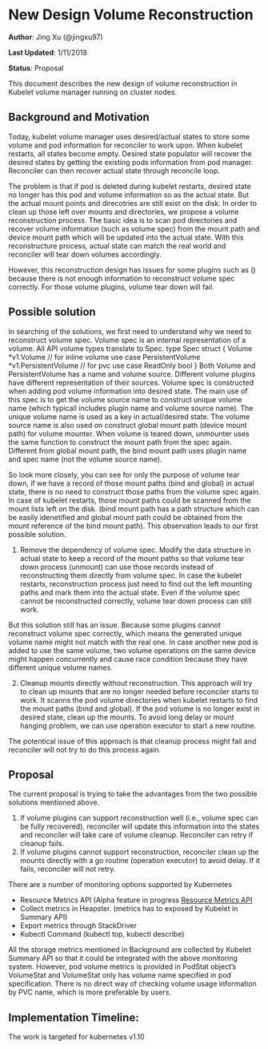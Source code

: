 # New Design Volume Reconstruction

**Author**: Jing Xu (@jingxu97)

**Last Updated**: 1/11/2018

**Status**: Proposal

This document describes the new design of volume reconstruction in Kubelet
volume manager running on cluster nodes.

## Background and Motivation

Today, kubelet volume manager uses desired/actual states to store some volume
and pod information for reconciler to work upon. When kubelet restarts, all
states become empty. Desired state populator will recover the desired states by
getting the existing pods information from pod manager. Reconciler can then
recover actual state through reconcile loop. 

The problem is that if pod is deleted during kubelet restarts, desired state
no longer has this pod and volume information so as the actual state. But the
actual mount points and direcotries are still exist on the disk. In order to
clean up those left over mounts and directories, we propose a volume
reconstruction process. The basic idea is to scan pod directories and recover
volume information (such as volume spec) from the mount path and device mount
path which will be updated into the actual state. With this reconstructure
process, actual state can match the real world and reconciler will tear down
volumes accordingly. 

However, this reconstruction design has issues for some plugins such as ()
because there is not enough information to reconstruct volume spec correctly.
For those volume plugins, volume tear down will fail.

## Possible solution

In searching of the solutions, we first need to understand why we need to reconstruct volume spec. 
Volume spec is an internal representation of a volume.  All API volume types translate to Spec.
type Spec struct {
	Volume           *v1.Volume                // for inline volume use case
	PersistentVolume *v1.PersistentVolume      // for pvc use case
	ReadOnly         bool
}
Both Volume and PersistentVolume has a name and volume source. Different volume plugins have different representation of their sources. 
Volume spec is constructed when adding pod volume information into desired state.
The main use of this spec is to get the volume source name to construct unique volume name (which typicall includes plugin name and volume source name). 
The unique volume name is used as a key in actual/desired state. The volume source name is also used on construct global mount path (device mount path)
for volume mounter. When volume is teared down, unmounter uses the same function to construct the mount path from the spec again.
Different from global mount path, the bind mount path uses plugin name and spec name (not the volume source name). 

So look more closely, you can see for only the purpose of volume tear down, if we have a record of those mount paths (bind and global) in actual state, there is no need to 
construct those paths from the volume spec again. In case of kubelet restarts, those mount paths could be scanned from the mount lists left on the disk. (bind mount path has
a path structure which can be easily idenetified and global mount path could be obtained from the mount reference of the bind mount path). This observation leads to our first
possible solution.

1. Remove the dependency of volume spec. 
Modify the data structure in actual state to keep a record of the mount paths so that volume tear down process (unmount) can use those records instead of reconstructing them
directly from volume spec. In case the kubelet restarts, reconstruction process just need to find out the left mounting paths and mark them into the actual state. Even if the
volume spec cannot be reconstructed correctly, volume tear down process can still work. 

But this solution still has an issue. Because some plugins cannot reconstruct volume spec correctly, which means the generated unique volume name might not match with the real one.
In case another new pod is added to use the same volume, two volume operations on the same device might happen concurrently and cause race condition because they have different
unique volume names.

2. Cleanup mounts directly without reconstruction.
This approach will try to clean up mounts that are no longer needed before reconciler starts to work. It scanns the pod volume directories when kubelet restarts to find the mount
paths (bind and global). If the pod volume is no longer exist in desired state, clean up the mounts. To avoid long delay or mount hanging problem, we can use operation executor to
start a new routine. 

The potentical issue of this approach is that cleanup process might fail and
reconciler will not try to do this process again.

## Proposal

The current proposal is trying to take the advantages from the two possible
solutions mentioned above. 
1. If volume plugins can support reconstruction well (i.e., volume spec can
   be fully recovered), reconciler will update this information into the states
   and reconciler will take care of volume cleanup. Reconciler can retry if
   cleanup fails.
2. If volume plugins cannot support reconstruction, reconciler clean up the
   mounts directly with a go routine (operation executor) to avoid delay. If it
   fails, reconciler will not retry.

There are a number of monitoring options supported by Kubernetes
 - Resource Metrics API (Alpha feature in progress [Resource Metrics API](https://github.com/kubernetes/community/blob/master/contributors/design-proposals/resource-metrics-api.md)
 - Collect metrics in Heapster. (metrics has to exposed by Kubelet in Summary API)
 - Export metrics through StackDriver 
 - Kubectl Command (kubectl top, kubectl describe)

All the storage metrics mentioned in Background are collected by Kubelet Summary API so that it could be integrated with the above monitoring system. However, pod volume metrics is provided in PodStat object’s VolumeStat and VolumeStat only has volume name specified in pod specification. There is no direct way of checking volume usage information by PVC name, which is more preferable by users.

## Implementation Timeline:
The work is targeted for kubernetes v1.10

